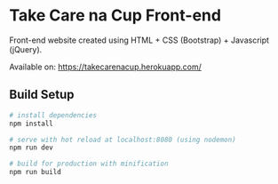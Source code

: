 # Take Care na Cup Front-end
Front-end website created using HTML + CSS (Bootstrap) + Javascript (jQuery).

Available on: https://takecarenacup.herokuapp.com/

## Build Setup

``` bash
# install dependencies
npm install

# serve with hot reload at localhost:8080 (using nodemon)
npm run dev

# build for production with minification
npm run build
```
